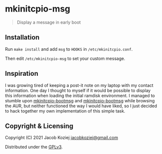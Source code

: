 # mkinitcpio-msg

> Display a message in early boot


## Installation

Run `make install` and add `msg` to `HOOKS` in `/etc/mkinitcpio.conf`.

Then edit `/etc/mkinitcpio-msg` to set your custom message.


## Inspiration

I was growing tired of keeping a post-it note on my laptop with my contact
information.  One day I thought to myself if it would be possible to display
this information when loading the initial ramdisk environment.  I managed to
stumble upon [mkinitcpio-bootmsg] and [mkinitcpio-bootmsg] while browsing the
AUR, but neither functioned the way I would have liked, so I just decided to
hack together my own implementation of this simple task.


## Copyright & Licensing

Copyright (C) 2021  Jacob Koziej <jacobkoziej@gmail.com>

Distributed under the [GPLv3].


[GPLv3]: LICENSE.md
[mkinitcpio-archlogo]: https://github.com/eworm-de/mkinitcpio-archlogo
[mkinitcpio-bootmsg]: https://github.com/ntruessel/mkinitcpio-bootmsg
